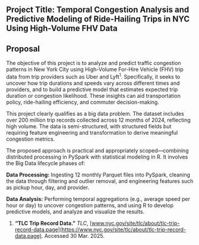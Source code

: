 ## Project Title: Temporal Congestion Analysis and Predictive Modeling of Ride-Hailing Trips in NYC Using High-Volume FHV Data

## Proposal

The objective of this project is to analyze and predict traffic congestion patterns in New York City using High-Volume For-Hire Vehicle (FHV) trip data from trip providers such as Uber and Lyft<sup>1</sup>. Specifically, it seeks to uncover how trip durations and speeds vary across different times and providers, and to build a predictive model that estimates expected trip duration or congestion likelihood. These insights can aid transportation policy, ride-hailing efficiency, and commuter decision-making.

This project clearly qualifies as a big data problem. The dataset includes over 200 million trip records collected across 12 months of 2024, reflecting high volume. The data is semi-structured, with structured fields but requiring feature engineering and transformation to derive meaningful congestion metrics.

The proposed approach is practical and appropriately scoped—combining distributed processing in PySpark with statistical modeling in R. It involves the Big Data lifecycle phases of:

**Data Processing:** Ingesting 12 monthly Parquet files into PySpark, cleaning the data through filtering and outlier removal, and engineering features such as pickup hour, day, and provider.

**Data Analysis:** Performing temporal aggregations (e.g., average speed per hour or day) to uncover congestion patterns, and using R to develop predictive models, and analyze and visualize the results.

1. **“TLC Trip Record Data.”** *TLC*, [www.nyc.gov/site/tlc/about/tlc-trip-record-data.page](https://www.nyc.gov/site/tlc/about/tlc-trip-record-data.page). Accessed 30 Mar. 2025.
